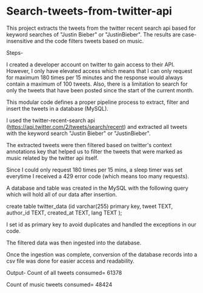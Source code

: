 # Search-tweets-from-twitter-api

This project extracts the tweets from the twitter recent search api based for keyword searches of "Justin Bieber" or "JustinBieber". The results are case-insensitive and the code filters tweets based on music.

Steps-

I created a developer account on twitter to gain access to their API. However, I only have elevated access which means that I can only request for maximum 180 times per 15 minutes and the response would always contain a maximum of 100 tweets. Also, there is a limitation to search for only the tweets that have been posted since the start of the current month.

This modular code defines a proper pipeline process to extract, filter and insert the tweets in a database (MySQL).

I used the twitter-recent-search api (https://api.twitter.com/2/tweets/search/recent) and extracted all tweets with the keyword search "Justin Bieber" or "JustinBieber".

The extracted tweets were then filtered based on twitter's context annotations key that helped us to filter the tweets that were marked as music related by the twitter api itself.

Since I could only request 180 times per 15 mins, a sleep timer was set everytime I received a 429 error code (which means too many requests).

A database and table was created in the MySQL with the following query which will hold all of our data after insertion.

create table twitter_data
(id varchar(255) primary key,
tweet TEXT,
author_id TEXT,
created_at TEXT,
lang TEXT
);

I set id as primary key to avoid duplicates and handled the exceptions in our code.

The filtered data was then ingested into the database.

Once the ingestion was complete, conversion of the database records into a csv file was done for easier access and readability.

Output- 
Count of all tweets consumed= 61378

Count of music tweets consumed= 48424
